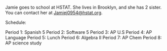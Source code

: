 Jamie goes to school at HSTAT. She lives in Brooklyn, and she has 2 sister. You can contact her at Jamiej0954@hstat.org.

Schedule:

Period 1: Spanish 5
Period 2: Software 5
Period 3: AP U.S
Period 4: AP Language
Period 5: Lunch
Period 6: Algebra II
Period 7: AP Chem
Period 8: AP science study